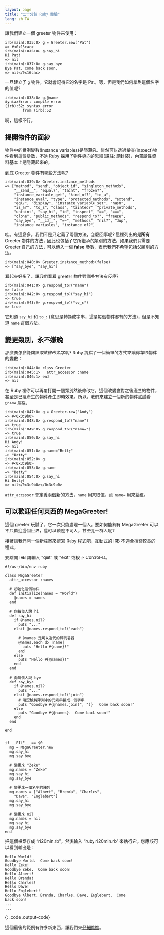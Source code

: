 ```yaml
---
layout: page
title: "二十分鐘 Ruby 體驗"
lang: zh_TW
---
```


讓我們建立一個 greeter 物件來使用：

    irb(main):035:0> g = Greeter.new("Pat")
    => #<0x16cac>
    irb(main):036:0> g.say_hi
    Hi Pat!
    => nil
    irb(main):037:0> g.say_bye
    Bye Pat, come back soon.
    => nil</0x16cac>

一旦建立了 `g` 物件，它就會記得它的名字是 Pat。嗯，但是我們如何拿到這個名字的值呢?

    irb(main):038:0> g.@name
    SyntaxError: compile error
    (irb):52: syntax error
            from (irb):52

啊，這樣不行。

## 揭開物件的面紗

物件中的實例變數(Instance variables)是隱藏的。雖然可以透過檢查(inspect)物件看到這個變數，不過 Ruby
採用了物件導向的思維(譯註: 即封裝)，內部屬性資料基本上是隱藏起來的。

到底 Greeter 物件有哪些方法呢?

    irb(main):039:0> Greeter.instance_methods
    => ["method", "send", "object_id", "singleton_methods",
        "__send__", "equal?", "taint", "frozen?",
        "instance_variable_get", "kind_of?", "to_a",
        "instance_eval", "type", "protected_methods", "extend",
        "eql?", "display", "instance_variable_set", "hash",
        "is_a?", "to_s", "class", "tainted?", "private_methods",
        "untaint", "say_hi", "id", "inspect", "==", "===",
        "clone", "public_methods", "respond_to?", "freeze",
        "say_bye", "__id__", "=~", "methods", "nil?", "dup",
        "instance_variables", "instance_of?"]

哇。有這麼多。我們不是只定義了兩個方法，怎麼回事呢? 這裡列出的是**所有** Greeter
物件的方法，因此也包括了它所繼承的類別的方法。如果我們只需要 Greeter 自己的方法，可以傳入一個 **false**
參數，表示我們不希望包括父類別的方法。

    irb(main):040:0> Greeter.instance_methods(false)
    => ["say_bye", "say_hi"]

看起來好多了。讓我們看看 greeter 物件對哪些方法有反應?

    irb(main):041:0> g.respond_to?("name")
    => false
    irb(main):042:0> g.respond_to?("say_hi")
    => true
    irb(main):043:0> g.respond_to?("to_s")
    => true

它知道 `say_hi` 和 `to_s` (意思是轉換成字串，這是每個物件都有的方法)，但是不知道 `name` 這個方法。

## 變更類別，永不嫌晚

那麼要怎麼能夠讀取或修改名字呢? Ruby 提供了一個簡單的方式來讓你存取物件的變數：

    irb(main):044:0> class Greeter
    irb(main):045:1>   attr_accessor :name
    irb(main):046:1> end
    => nil

在 Ruby
裡你可以再度打開一個類別然後修改它。這個改變會對之後產生的物件，甚至是已經產生的物件產生即時效果。所以，我們來建立一個新的物件試試看
`@name` 屬性。

    irb(main):047:0> g = Greeter.new("Andy")
    => #<0x3c9b0>
    irb(main):048:0> g.respond_to?("name")
    => true
    irb(main):049:0> g.respond_to?("name=")
    => true
    irb(main):050:0> g.say_hi
    Hi Andy!
    => nil
    irb(main):051:0> g.name="Betty"
    => "Betty"
    irb(main):052:0> g
    => #<0x3c9b0>
    irb(main):053:0> g.name
    => "Betty"
    irb(main):054:0> g.say_hi
    Hi Betty!
    => nil</0x3c9b0></0x3c9b0>

`attr_accessor` 會定義兩個新的方法，`name` 用來取值，而 `name=` 用來給值。

## 可以歡迎任何東西的 MegaGreeter!

這個 greeter 玩膩了，它一次只能處理一個人。要如何能夠有 MegaGreeter
可以不只歡迎這個世界，還可以歡迎不同人，甚至是一群人呢?

接著讓我們開一個新檔案來撰寫 Ruby 程式吧，互動式的 IRB 不適合撰寫較長的程式。

要離開 IRB 請輸入 “quit” 或 “exit” 或按下 Control-D。

    #!/usr/bin/env ruby
    
    class MegaGreeter
      attr_accessor :names
    
      # 初始化這個物件
      def initialize(names = "World")
        @names = names
      end
    
      # 向每個人說 hi
      def say_hi
        if @names.nil?
          puts "..."
        elsif @names.respond_to?("each")
    
          # @names 是可以迭代的陣列容器
          @names.each do |name|
            puts "Hello #{name}!"
          end
        else
          puts "Hello #{@names}!"
        end
      end
    
      # 向每個人說 bye
      def say_bye
        if @names.nil?
          puts "..."
        elsif @names.respond_to?("join")
          # 用逗號將陣列中的元素串接成一個字串
          puts "Goodbye #{@names.join(", ")}.  Come back soon!"
        else
          puts "Goodbye #{@names}.  Come back soon!"
        end
      end
    
    end
    
    
    if __FILE__ == $0
      mg = MegaGreeter.new
      mg.say_hi
      mg.say_bye
    
      # 變更成 "Zeke"
      mg.names = "Zeke"
      mg.say_hi
      mg.say_bye
    
      # 變更成一個名字的陣列
      mg.names = ["Albert", "Brenda", "Charles",
        "Dave", "Englebert"]
      mg.say_hi
      mg.say_bye
    
      # 變更成 nil
      mg.names = nil
      mg.say_hi
      mg.say_bye
    end

把這個檔案存成 “ri20min.rb”，然後輸入 “ruby ri20min.rb” 來執行它。您應該可以看到輸出是：

    Hello World!
    Goodbye World.  Come back soon!
    Hello Zeke!
    Goodbye Zeke.  Come back soon!
    Hello Albert!
    Hello Brenda!
    Hello Charles!
    Hello Dave!
    Hello Englebert!
    Goodbye Albert, Brenda, Charles, Dave, Englebert.  Come
    back soon!
    ...
    ...
{: .code .output-code}

這個最後的範例有許多新東西，讓我們來[仔細瞧瞧](../4/)。

